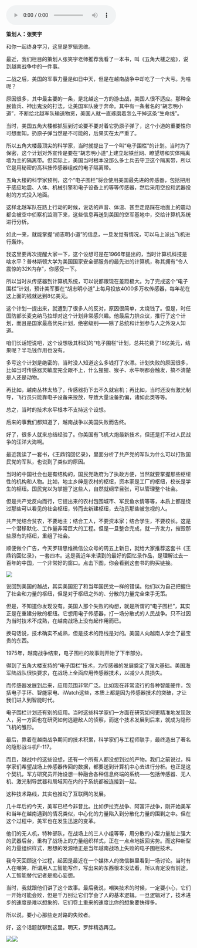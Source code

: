 <audio src="http://igetoss.cdn.igetget.com/mp3/201711/12/201711121518070172565390.mp3" controls="controls">您的浏览器不支持 audio 标签。</audio><p><b>策划人：张笑宇 </b></p><p>和你一起终身学习，这里是罗辑思维。</p><p>最近，我们栏目的策划人张笑宇老师推荐我看了一本书，叫《五角大楼之脑》，说到越南战争中的一件事。</p><p>二战之后，美国的军事力量是如日中天，但是在越南战争中却吃了一个大亏。为啥呢？</p><p>原因很多，其中最主要的一条，是北越这一方的游击战，美国人很不适应。那种全民皆兵、神出鬼没的打法，让美国军队疲于奔命。其中有一条著名的“胡志明小道”，不断给北越军队输送物资，美国人就一直琢磨着怎么干掉这条“生命线”。</p><p>当时，美国五角大楼都抓狂到讨论要不要对着它扔原子弹了，这个小道的重要性你可想而知。扔原子弹当然是不可能的，后果实在太严重了。</p><p>所以五角大楼最顶尖的科学家，当时就提出了一个叫“电子围栏”的计划。当时为了保密，这个计划对外宣传是要在“胡志明小道”上建立起铁丝网、瞭望塔和实体隔离墙为主的隔离带。但实际上，美国当时根本没那么多士兵去守卫这个隔离带，所以它是用秘密的高科技传感器组成的电子隔离带。</p><p>五角大楼的科学家预判，这个“电子围栏”将会使用美国最先进的传感器，包括把用于感应地震、人体、机械引擎和电子设备上的等等传感器，然后采用空投和武器投射的方式投入地面。</p><p>这样北越军队在路上行动的时候，说话的声音、体温、甚至走路踩在地面上的震动都会被空中侦察机监测下来，这些信息再送到美国的空军基地中，交给计算机系统进行分析。</p><p>如此一来，就能掌握“胡志明小道”的信息，一旦发觉有情况，可以马上派出飞机进行轰炸。</p><p>我这里要再次提醒大家一下，这个设想可是在1966年提出的，当时计算机科技是啥水平？普林斯顿大学为美国国家安全部服务的最先进的计算机，称其拥有“令人震惊的32K内存”，你感受一下。</p><p>所以当时从传感器到计算机系统，可以说都跟现在差距极大。为了完成这个“电子围栏”计划，预计美军要在“胡志明小道”上每月投放4000多万枚传感器，每年花在这上面的钱就达到8亿美元。</p><p>这个计划一提出来，就遭到了很多人的反对，原因很简单，太烧钱了。但是，时任国防部长麦克纳马拉却对这个计划非常感兴趣。他最后力排众议，推行了这个计划，而且是国家最高优先计划，绝密级别——除了总统和计划参与人之外没人知道。</p><p>咱们长话短说吧，这个设想极其科幻的“电子围栏”计划，总共花费了18亿美元，结果呢？半毛钱作用也没有。</p><p>多亏这个计划是绝密的，当时没人知道这么多钱打了水漂。计划失败的原因很多，比如当时传感器灵敏度完全跟不上，什么猩猩、猴子、水牛啊都会触发，搞不清楚是人还是动物。</p><p>再比如，越南丛林太热了，传感器扔下去不久就宕机；再比如，当时还没有激光制导，飞行员只能靠电子设备来投放，导致大量设备扔偏，诸如此类等等。</p><p>总之，当时的技术水平根本不支持这个设想。</p><p>后来的事我们都知道了，越南战争以美国失败而告终。</p><p>好了，很多人就来总结经验了。你美国有飞机大炮最新技术，但还是打不过人民战争的汪洋大海啊。</p><p>最近我读了一套书，《王鼎钧回忆录》，里面分析了共产党的军队为什么可以打败国民党的军队，也说到了类似的原因。</p><p>当时的中国社会也是有结构的，国民党政府为了执政方便，当然就要掌握那些枢纽性的机构和人物。比如，地主乡绅是农村的枢纽，资本家是工厂的枢纽，校长是学生的枢纽。国民党以为掌握了这些人，自然就纲举目张，可以管理整个社会。</p><p>但是共产党反向而行，它提出来的农村包围城市、军民鱼水情等等，本质上都是绕过那些可以看见的社会枢纽，转而去新建枢纽，去动员那些被忽视的人。</p><p>共产党结合贫农，不要地主；结合工人，不要资本家；结合学生，不要校长。这是一个潜移默化、工作量非常巨大的工程。但是一旦整合完成，就一齐发力，摧毁那些原有的枢纽，重组了社会。</p><p>顺便做个广告，今天罗辑思维微信公众号的周五上新日，就给大家推荐这套书《王鼎钧回忆录》，一套四本。这是我近年来读到的最好的回忆录作品，是理解过去一百年的中国，一个非常好的窗口。点击下图，你会看到这套书的购买链接。</p><img src="https://piccdn.igetget.com/img/201711/12/201711121514213061478526.jpg" /><p>说回到美国的越战，其实美国犯了和当年国民党一样的错误。他们以为自己把握住了社会和力量的枢纽，但是对于枢纽之外的、分散的力量完全束手无策。</p><p>但是，不知道你发现没有。美国人那个失败的构想，就是所谓的“电子围栏”，其实正是在重建分散的枢纽。它想用电子传感器，打一场分散式的人民战争。只不过因为当时技术不成熟，在越南战场上没有起作用而已。</p><p>换句话说，技术确实不成熟，但是技术的路线是对的。美国人向越南人学会了最宝贵的东西。</p><p>1975年，越南战争结束，电子围栏的故事则开始了下半部分。</p><p>得到了五角大楼支持的“电子围栏”技术，为传感器的发展奠定了强大基础。美国海军陆战队很快要求，在战场上全面应用传感器技术，以减少人员损失。</p><p>而传感器发展到后来，应用范围非常广泛。比如现在非常流行的各种智能硬件，包括电子手环、智能家电、iWatch这些，本质上都是因为传感器技术的突破，才让我们进入到智能时代。</p><p>电子围栏计划还有别的应用。当时这些科学家们一方面在研究如何更精准地发现敌人，另一方面也在研究如何逃避敌人的侦察，而这个技术发展到后来，就成为隐形飞机的雏形。</p><p>最后，靠着在越南战争期间的技术积累，科学家们与工程师联手，最终造出了著名的隐形战斗机F-117。</p><p>而且，越战中的这些设想，还有一个所有人都没想到过的产物。我们之前说过，科学家们希望战场上传感器传回的数据，都要送到计算机中心去进行分析。也正是这个契机，军方研究员开始设想一种融合各种信息终端的系统——包括传感器、无人机、激光制导武器和局域网在内的子系统都被连接到一起。</p><p>这种技术路线，其实也推动了互联网的发展。</p><p>几十年后的今天，美军已经今非昔比。比如伊拉克战争、阿富汗战争，刚开始美军和当年在越南遇到的情况类似，中心化的力量陷入到分散化力量的围剿之中。但在这个过程中，美军也在发生迅速的变革。</p><p>他们的无人机，特种部队，在战场上的三人小组等等，用分散的小型力量加上强大的武器后台，重构了战场上的力量组织样式，正在一点点地扳回劣势。而这种新型的力量组织样式，思想的发源地正是当年越南战场上失败的电子围栏技术。</p><p>我今天回顾这个过程，起因是最近在一个媒体人的微信群里看到一场讨论。当时有人在嘲笑，所谓用人工智能写作，写出来的东西根本没法看，所以肯定没有前途，人工智能替代记者是痴心妄想。</p><p>当时，我就跟他们讲了这个故事。最后我说，嘲笑技术的时候，一定要小心，它们一开始可能会败，但是千万别让它们学会了人的基本逻辑。一旦逻辑对了，技术进步的速度是难以想象的，它们卷土重来的速度比你的想象要快得多。</p><p>所以说，要小心那些走对路的失败者。</p><p>好，这个话题就聊到这里。明天，罗胖精选再见。</p><img src="https://piccdn.igetget.com/img/201711/12/201711121515469742139745.jpg" /><img src="https://piccdn.igetget.com/img/201710/26/201710262129386949176001.jpg" />